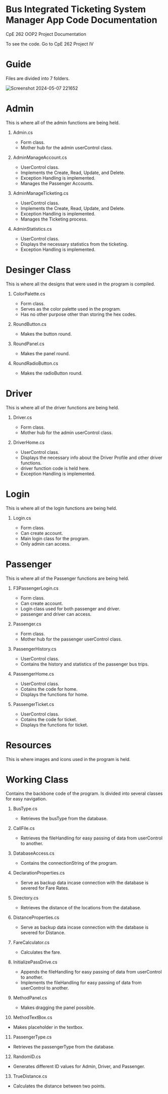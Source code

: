 # Bus Integrated Ticketing System Manager App Code Documentation

CpE 262 OOP2 Project Documentation

To see the code. Go to CpE 262 Project IV


# Guide

Files are divided into 7 folders.

![Screenshot 2024-05-07 221652](https://github.com/SeesonLau/BITS-ManagerApp-OOP2/assets/145199305/10ced1af-3401-40ab-8138-8641df8df35b)

# Admin

This is where all of the admin functions are being held. 

1. Admin.cs
   
   * Form class.
   * Mother hub for the admin userControl class.

2. AdminManageAccount.cs
   
   * UserControl class.
   * Implements the Create, Read, Update, and Delete.
   * Exception Handling is implemented.
   * Manages the Passenger Accounts.
   
3. AdminManageTicketing.cs
   
   * UserControl class.
   * Implements the Create, Read, Update, and Delete.
   * Exception Handling is implemented.
   * Manages the Ticketing process.
     
4. AdminStatistics.cs

   * UserControl class.
   * Displays the necessary statistics from the ticketing.
   * Exception Handling is implemented.

   
# Desinger Class

This is where all the designs that were used in the program is compiled.

1. ColorPalette.cs
   
   * Form class.
   * Serves as the color palette used in the program.
   * Has no other purpose other than storing the hex codes.

2. RoundButton.cs
   
   * Makes the button round.
   
3. RoundPanel.cs
   
   * Makes the panel round.
     
4. RoundRadioButton.cs
   
   * Makes the radioButton round.
     
# Driver

This is where all of the driver functions are being held. 

1. Driver.cs
   
   * Form class.
   * Mother hub for the admin userControl class.
     
2. DriverHome.cs
   
   * UserControl class.
   * Displays the necessary info about the Driver Profile and other driver functions.
   * driver function code is held here.
   * Exception Handling is implemented.

# Login

This is where all of the login functions are being held. 

1. Login.cs
   
   * Form class.
   * Can create account.
   * Main login class for the program.
   * Only admin can access.

# Passenger

This is where all of the Passenger functions are being held. 

1. F3PassengerLogin.cs
   
   * Form class.
   * Can create account.
   * Login class used for both passenger and driver.
   * passenger and driver can access.

2. Passenger.cs

   * Form class.
   * Mother hub for the passenger userControl class.

3. PassengerHistory.cs

   * UserControl class.
   * Contains the history and statistics of the passenger bus trips.

4. PassengerHome.cs

   * UserControl class.
   * Cotains the code for home.
   * Displays the functions for home.
     
5. PassengerTicket.cs

   * UserControl class.
   * Cotains the code for ticket.
   * Displays the functions for ticket.

     
# Resources

This is where images and icons used in the program is held.

# Working Class

Contains the backbone code of the program. Is divided into several classes for easy navigation.

1. BusType.cs
   
   * Retrieves the busType from the database.
     
2. CallFile.cs
   
   * Retrieves the fileHandling for easy passing of data from userControl to another.

3. DatabaseAccess.cs
   
   * Contains the connectionString of the program.
     
4. DeclarationProperties.cs
   
   * Serve as backup data incase connection with the database is severed for Fare Rates.

5. Directory.cs
   
   * Retrieves the distance of the locations from the database.
     
6. DistanceProperties.cs
   
   * Serve as backup data incase connection with the database is severed for Distance.

7. FareCalculator.cs
   
   * Calculates the fare.
     
8. InitializePassDrive.cs

   * Appends the fileHandling for easy passing of data from userControl to another.
   * Implements the fileHandling for easy passing of data from userControl to another.

9. MethodPanel.cs
   
   * Makes dragging the panel possible.
     
10. MethodTextBox.cs
   
   * Makes placeholder in the textbox.

11. PassengerType.cs
   
   * Retrieves the passengerType from the database.
     
12. RandomID.cs
   
   * Generates different ID values for Admin, Driver, and Passenger.

13. TrueDistance.cs
   
   * Calculates the distance between two points.


